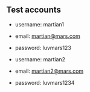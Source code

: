 ## Test accounts

* username: martian1
* email: martian@mars.com
* password: luvmars123

* username: martian2
* email: martian2@mars.com
* password: luvmars1234